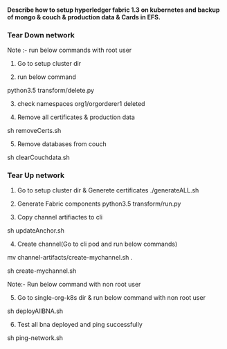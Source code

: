 #### Describe how to setup hyperledger fabric 1.3 on kubernetes and backup of mongo & couch & production data & Cards in EFS.


### Tear Down network
Note :- run below commands with root user

1. Go to setup cluster dir

2. run below command

python3.5 transform/delete.py

3. check namespaces org1/orgorderer1 deleted

4. Remove all certificates & production data

sh removeCerts.sh

5. Remove databases from couch

sh clearCouchdata.sh


### Tear Up network

1. Go to setup cluster dir & Generete certificates
./generateALL.sh

2. Generate Fabric components
python3.5 transform/run.py

3. Copy channel artifiactes to cli 

sh updateAnchor.sh

4. Create channel(Go to cli pod and run below commands)

mv channel-artifacts/create-mychannel.sh .

sh create-mychannel.sh

Note:- Run below command with non root user

5. Go to single-org-k8s dir & run below command with non root user

sh deployAllBNA.sh

6. Test all bna deployed and ping successfully

sh ping-network.sh



